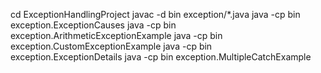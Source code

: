 cd ExceptionHandlingProject
javac -d bin exception/*.java
java -cp bin exception.ExceptionCauses
java -cp bin exception.ArithmeticExceptionExample
java -cp bin exception.CustomExceptionExample
java -cp bin exception.ExceptionDetails
java -cp bin exception.MultipleCatchExample
